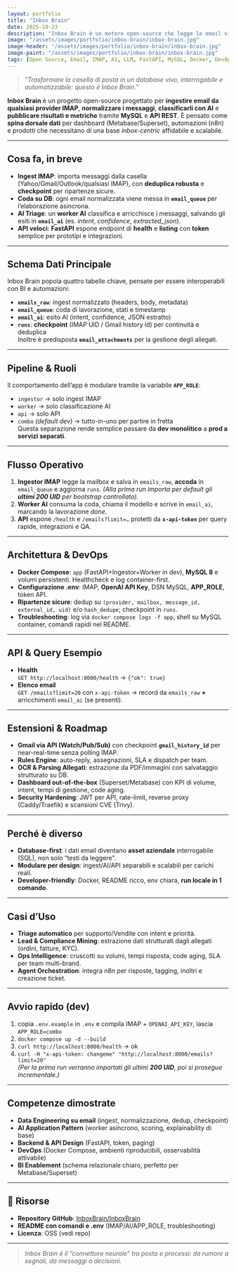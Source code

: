 ```yaml
---
layout: portfolio
title: "Inbox Brain"
date: 2025-10-23
description: "Inbox Brain è un motore open-source che legge le email via IMAP, le normalizza, le classifica con AI e rende tutto interrogabile via API e SQL. Perfetto per cruscotti, automazioni e workflow data-driven."
image: "/assets/images/portfolio/inbox-brain/inbox-brain.jpg"
image-header: "/assets/images/portfolio/inbox-brain/inbox-brain.jpg"
image-paint: "/assets/images/portfolio/inbox-brain/inbox-brain.jpg"
tags: [Open Source, Email, IMAP, AI, LLM, FastAPI, MySQL, Docker, DevOps, ETL, Data Engineering, Triage, Classification, REST API, Automation, Inbox]
---
```


> *"Trasformare la casella di posta in un database vivo, interrogabile e automatizzabile: questo è Inbox Brain."*

**Inbox Brain** è un progetto open-source progettato per **ingestire email da qualsiasi provider IMAP**, **normalizzare i messaggi**, **classificarli con AI** e **pubblicare risultati e metriche** tramite **MySQL** e **API REST**. È pensato come **spina dorsale dati** per dashboard (Metabase/Superset), automazioni (n8n) e prodotti che necessitano di una base *inbox-centric* affidabile e scalabile. 

---

## Cosa fa, in breve

- **Ingest IMAP**: importa messaggi dalla casella (Yahoo/Gmail/Outlook/qualsiasi IMAP), con **deduplica robusta** e **checkpoint** per ripartenze sicure. 
- **Coda su DB**: ogni email normalizzata viene messa in **`email_queue`** per l’elaborazione asincrona.   
- **AI Triage**: un **worker AI** classifica e arricchisce i messaggi, salvando gli esiti in **`email_ai`** (es. *intent*, *confidence*, *extracted_json*). 
- **API veloci**: **FastAPI** espone endpoint di **health** e **listing** con **token** semplice per prototipi e integrazioni.

---

## Schema Dati Principale

Inbox Brain popola quattro tabelle chiave, pensate per essere interoperabili con BI e automazioni:  
- **`emails_raw`**: ingest normalizzato (headers, body, metadata)  
- **`email_queue`**: coda di lavorazione, stati e timestamp  
- **`email_ai`**: esito AI (intent, confidence, JSON estratto)  
- **`runs`**: **checkpoint** (IMAP UID / Gmail history id) per continuità e deduplica  
Inoltre è predisposta **`email_attachments`** per la gestione degli allegati. 

---

## Pipeline & Ruoli

Il comportamento dell’app è modulare tramite la variabile **`APP_ROLE`**:  
- `ingestor` → solo ingest IMAP  
- `worker` → solo classificazione AI  
- `api` → solo API  
- `combo` *(default dev)* → tutto-in-uno per partire in fretta  
Questa separazione rende semplice passare da **dev monolitico** a **prod a servizi separati**. 

---

## Flusso Operativo

1. **Ingestor IMAP** legge la mailbox e salva in `emails_raw`, **accoda** in `email_queue` e aggiorna `runs`. *(Alla prima run importa per default gli **ultimi 200 UID** per bootstrap controllato).*   
2. **Worker AI** consuma la coda, chiama il modello e scrive in `email_ai`, marcando la lavorazione *done*.   
3. **API** espone `/health` e `/emails?limit=…` protetti da **`x-api-token`** per query rapide, integrazioni e QA. 

---

## Architettura & DevOps

- **Docker Compose**: `app` (FastAPI+Ingestor+Worker in dev), **MySQL 8** e volumi persistenti. Healthcheck e log container-first. 
- **Configurazione .env**: IMAP, **OpenAI API Key**, DSN MySQL, **APP_ROLE**, token API.   
- **Ripartenze sicure**: dedup su `(provider, mailbox, message_id, external_id, uid)` e/o `hash_dedupe`; checkpoint in `runs`. 
- **Troubleshooting**: log via `docker compose logs -f app`, shell su MySQL container, comandi rapidi nel README. 

---

## API & Query Esempio

- **Health**  
  `GET http://localhost:8000/health` → `{"ok": true}`   
- **Elenco email**  
  `GET /emails?limit=20` con `x-api-token` → record da `emails_raw` **+** arricchimenti `email_ai` (se presenti). 

---

## Estensioni & Roadmap

- **Gmail via API (Watch/Pub/Sub)** con checkpoint **`gmail_history_id`** per near-real-time senza polling IMAP. 
- **Rules Engine**: auto-reply, assegnazioni, SLA e dispatch per team. 
- **OCR & Parsing Allegati**: estrazione da PDF/immagini con salvataggio strutturato su DB.
- **Dashboard out-of-the-box** (Superset/Metabase) con KPI di volume, intent, tempi di gestione, code aging.   
- **Security Hardening**: JWT per API, rate-limit, reverse proxy (Caddy/Traefik) e scansioni CVE (Trivy).

---

## Perché è diverso

- **Database-first**: i dati email diventano **asset aziendale** interrogabile (SQL), non solo “testi da leggere”.  
- **Modulare per design**: ingest/AI/API separabili e scalabili per carichi reali.  
- **Developer-friendly**: Docker, README ricco, env chiara, **run locale in 1 comando**.

---

## Casi d’Uso

- **Triage automatico** per supporto/Vendite con intent e priorità.  
- **Lead & Compliance Mining**: estrazione dati strutturati dagli allegati (ordini, fatture, KYC).  
- **Ops Intelligence**: cruscotti su volumi, tempi risposta, code aging, SLA per team multi-brand.  
- **Agent Orchestration**: integra n8n per risposte, tagging, inoltri e creazione ticket.

---

## Avvio rapido (dev)

1) copia `.env.example` in `.env` e compila IMAP + `OPENAI_API_KEY`, lascia `APP_ROLE=combo`  
2) `docker compose up -d --build`  
3) `curl http://localhost:8000/health` → ok  
4) `curl -H "x-api-token: changeme" "http://localhost:8000/emails?limit=20"`  
*(Per la prima run verranno importati gli ultimi **200 UID**, poi si prosegue incrementale.)*

---

## Competenze dimostrate

- **Data Engineering su email** (ingest, normalizzazione, dedup, checkpoint)  
- **AI Application Pattern** (worker asincrono, scoring, explainability di base)  
- **Backend & API Design** (FastAPI, token, paging)  
- **DevOps** (Docker Compose, ambienti riproducibili, osservabilità attivabile)  
- **BI Enablement** (schema relazionale chiaro, perfetto per Metabase/Superset)

---

## 🔗 Risorse

- **Repository GitHub**: [InboxBrain/InboxBrain](https://github.com/InboxBrain/InboxBrain)  
- **README con comandi e .env** (IMAP/AI/APP_ROLE, troubleshooting)
- **Licenza**: OSS (vedi repo)

---

> *Inbox Brain è il “connettore neurale” tra posta e processi: da rumore a segnali, da messaggi a decisioni.*
